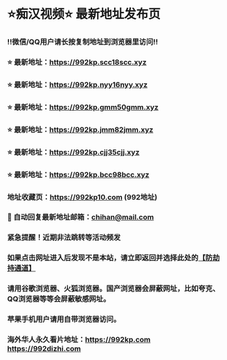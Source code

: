 # ⭐️痴汉视频⭐️ 最新地址发布页

### ‼️微信/QQ用户请长按复制地址到浏览器里访问‼️

### ⭐️ 最新地址：https://992kp.scc18scc.xyz

### ⭐️ 最新地址：https://992kp.nyy16nyy.xyz

### ⭐️ 最新地址：https://992kp.gmm50gmm.xyz

### ⭐️ 最新地址：https://992kp.jmm82jmm.xyz

### ⭐️ 最新地址：https://992kp.cjj35cjj.xyz

### ⭐️ 最新地址：https://992kp.bcc98bcc.xyz



### 地址收藏页：https://992kp10.com (992地址)
### 📧 自动回复最新地址邮箱：chihan@mail.com
### 紧急提醒！近期非法跳转等活动频发
### 如果点击网址进入后发现不是本站，请立即返回并选择此处的[【防劫持通道】](https://23.224.130.222:7583)
### 请用谷歌浏览器、火狐浏览器。国产浏览器会屏蔽网址，比如夸克、QQ浏览器等等会屏蔽敏感网址。
### 苹果手机用户请用自带浏览器访问。
### 海外华人永久看片地址：https://992kp.com  https://992dizhi.com
